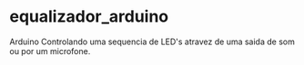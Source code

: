 # equalizador_arduino
Arduino Controlando uma sequencia de LED's atravez de uma saida de som ou por um microfone.
